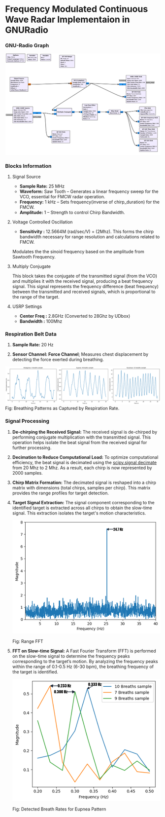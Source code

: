 # Frequency Modulated Continuous Wave Radar Implementaion in GNURadio


### GNU-Radio Graph
![GNURADIO Graph](images/FMCW.png)

### Blocks Information

1. Signal Source
    - **Sample Rate:** 25 MHz 
    - **Waveform:** Saw Tooth – Generates a linear frequency sweep for the VCO, essential for FMCW radar operation.
    - **Frequency:** 1 kHz – Sets frequency(inverse of chirp_duration) for the FMCW.
    - **Amplitude:** 1 – Strength to control Chirp Bandwidth.
    
2. Voltage Controlled Oscillation
    - **Sensitivity :** 12.5664M (rad/sec/V) = (2Mhz). This forms the chirp bandwidth necessary for range resolution and calculations related to FMCW.

    Modulates the the sinoid frequency based on the amplitude from Sawtooth Frequency.

3. Multiply Conjugate
    
    This block takes the conjugate of the transmitted signal (from the VCO) and multiplies it with the received signal, producing a beat frequency signal. This signal represents the frequency difference (beat frequency) between the transmitted and received signals, which is proportional to the range of the target.

4. USRP Settings
    - **Center Freq :** 2.8GHz (Converted to 28Ghz by UDbox)
    - **Bandwidth :** 100Mhz

### Respiration Belt Data

1. **Sample Rate:** 
   20 Hz

2. **Sensor Channel: Force Channel**; Measures chest displacement by detecting the force exerted during breathing.

![Belt Data](images/belt_data.png)
Fig: Breathing Patterns as Captured by Respiration Rate.


### Signal Processing

1. **De-chirping the Received Signal:**
   The received signal is de-chirped by performing conjugate multiplication with the transmitted signal. This operation helps isolate the beat signal from the received signal for further processing.

2. **Decimation to Reduce Computational Load:**
   To optimize computational efficiency, the beat signal is decimated using the [scipy.signal decimate](https://docs.scipy.org/doc/scipy-1.15.0/reference/generated/scipy.signal.decimate.html) from 20 Mhz to 2 Mhz. As a result, each chirp is now represented by 2000 samples.

3. **Chirp Matrix Formation:**
   The decimated signal is reshaped into a chirp matrix with dimensions (total chirps, samples per chirp). This matrix provides the range profiles for target detection.

4. **Target Signal Extraction:**
   The signal component corresponding to the identified target is extracted across all chirps to obtain the slow-time signal. This extraction isolates the target's motion characteristics.

   ![Range FFT](images/range_fft.png)
   
   Fig: Range FFT

5. **FFT on Slow-time Signal:**
   A Fast Fourier Transform (FFT) is performed on the slow-time signal to determine the frequency peaks corresponding to the target’s motion. By analyzing the frequency peaks within the range of 0.1-0.5 Hz (6-30 bpm), the breathing frequency of the target is identified.

    ![Eupnea Rates](images/eupnea_rates.png)
    
    Fig: Detected Breath Rates for Eupnea Pattern
